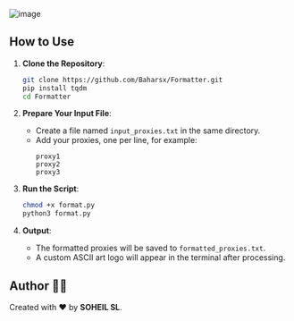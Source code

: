 ![image](https://github.com/user-attachments/assets/99511657-a106-47e7-af94-1150a622a146)

## How to Use 

1. **Clone the Repository**:
   ```bash
   git clone https://github.com/Baharsx/Formatter.git
   pip install tqdm
   cd Formatter
   ```

2. **Prepare Your Input File**:
   - Create a file named `input_proxies.txt` in the same directory.
   - Add your proxies, one per line, for example:
     ```
     proxy1
     proxy2
     proxy3
     ```

3. **Run the Script**:
   ```bash
   chmod +x format.py
   python3 format.py
   ```

4. **Output**:
   - The formatted proxies will be saved to `formatted_proxies.txt`.
   - A custom ASCII art logo will appear in the terminal after processing.



## Author 🙋‍♂️

Created with ❤️ by **SOHEIL SL**.
